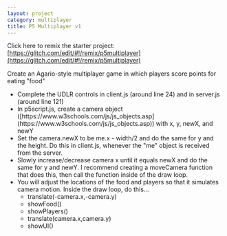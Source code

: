 ```yaml
---
layout: project
category: multiplayer
title: P5 Multiplayer v1
---
```

Click here to remix the starter project: [https://glitch.com/edit/#!/remix/p5multiplayer](https://glitch.com/edit/#!/remix/p5multiplayer)

Create an Agario-style multiplayer game in which players score points for eating "food"
<ul>
  <li>Complete the UDLR controls in client.js (around line 24) and in server.js (around line 121)
  </li>
  <li>In p5script.js, create a camera object ([https://www.w3schools.com/js/js_objects.asp](https://www.w3schools.com/js/js_objects.asp)) with x, y, newX, and newY
  </li>
  <li>Set the camera.newX to be me.x - width/2 and do the same for y and the height. Do this in client.js, whenever the "me" object is received from the server.
  </li>
  <li>Slowly increase/decrease camera x until it equals newX and do the same for y and newY. I recommend creating a moveCamera function that does this, then call the function inside of the draw loop.
  </li>
  <li>You will adjust the locations of the food and players so that it simulates camera motion. Inside the draw loop, do this...
    <ul>
    <li>translate(-camera.x,-camera.y)</li>
    <li>showFood()</li>
    <li>showPlayers()</li>
    <li>translate(camera.x,camera.y)</li>
    <li>showUI()</li>
    </ul>
  </li>
</ul>
